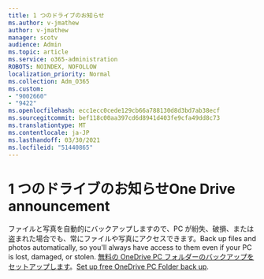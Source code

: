 ```yaml
---
title: 1 つのドライブのお知らせ
ms.author: v-jmathew
author: v-jmathew
manager: scotv
audience: Admin
ms.topic: article
ms.service: o365-administration
ROBOTS: NOINDEX, NOFOLLOW
localization_priority: Normal
ms.collection: Adm_O365
ms.custom:
- "9002660"
- "9422"
ms.openlocfilehash: ecc1ecc0cede129cb66a788130d8d3bd7ab38ecf
ms.sourcegitcommit: bef118c00aa397cd6d8941d403fe9cfa49dd8c73
ms.translationtype: MT
ms.contentlocale: ja-JP
ms.lasthandoff: 03/30/2021
ms.locfileid: "51440865"
---
```

# <a name="one-drive-announcement"></a><span data-ttu-id="468d3-102">1 つのドライブのお知らせ</span><span class="sxs-lookup"><span data-stu-id="468d3-102">One Drive announcement</span></span>

<span data-ttu-id="468d3-103">ファイルと写真を自動的にバックアップしますので、PC が紛失、破損、または盗まれた場合でも、常にファイルや写真にアクセスできます。</span><span class="sxs-lookup"><span data-stu-id="468d3-103">Back up files and photos automatically, so you'll always have access to them even if your PC is lost, damaged, or stolen.</span></span> <span data-ttu-id="468d3-104">[無料の OneDrive PC フォルダーのバックアップをセットアップします](https://www.microsoft.com/microsoft-365/onedrive/pc-cloud-backup)。</span><span class="sxs-lookup"><span data-stu-id="468d3-104">[Set up free OneDrive PC Folder back up](https://www.microsoft.com/microsoft-365/onedrive/pc-cloud-backup).</span></span>

